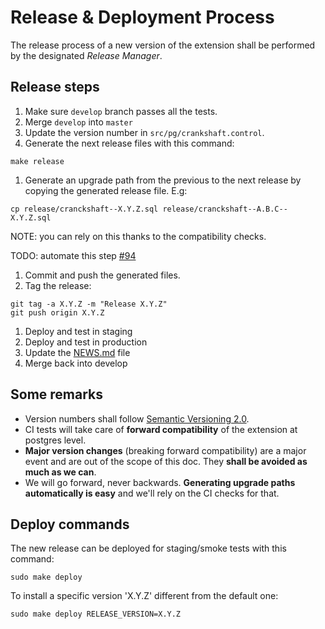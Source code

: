 # Release & Deployment Process

The release process of a new version of the extension
shall be performed by the designated *Release Manager*.

## Release steps
1. Make sure `develop` branch passes all the tests.
1. Merge `develop` into `master`
1. Update the version number in `src/pg/crankshaft.control`.
1. Generate the next release files with this command:

  ```shell
  make release
  ```
1. Generate an upgrade path from the previous to the next release by copying the generated release file. E.g:

  ```shell
  cp release/cranckshaft--X.Y.Z.sql release/cranckshaft--A.B.C--X.Y.Z.sql
  ```
  NOTE: you can rely on this thanks to the compatibility checks. 
  
  TODO: automate this step [#94](https://github.com/CartoDB/crankshaft/issues/94)
1. Commit and push the generated files.
1. Tag the release:

  ```
  git tag -a X.Y.Z -m "Release X.Y.Z"
  git push origin X.Y.Z
  ```
1. Deploy and test in staging
1. Deploy and test in production
2. Update the [NEWS.md](https://github.com/CartoDB/crankshaft/blob/master/NEWS.md) file
1. Merge back into develop


## Some remarks
* Version numbers shall follow [Semantic Versioning 2.0](http://semver.org/).
* CI tests will take care of **forward compatibility** of the extension at postgres level.
* **Major version changes** (breaking forward compatibility) are a major event and are out of the scope of this doc. They **shall be avoided as much as we can**.
* We will go forward, never backwards. **Generating upgrade paths automatically is easy** and we'll rely on the CI checks for that.

## Deploy commands

The new release can be deployed for staging/smoke tests with this command:

  ```shell
  sudo make deploy
  ```

To install a specific version 'X.Y.Z' different from the default one:

  ```shell
  sudo make deploy RELEASE_VERSION=X.Y.Z
  ```
